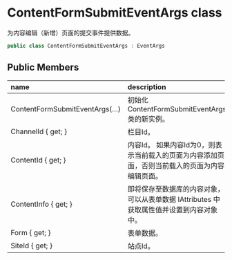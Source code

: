 # ContentFormSubmitEventArgs class

为内容编辑（新增）页面的提交事件提供数据。

``` c#
public class ContentFormSubmitEventArgs : EventArgs
```

## Public Members

| name | description |
| :----- | :----- |
|ContentFormSubmitEventArgs(…)	|初始化 ContentFormSubmitEventArgs 类的新实例。|
|ChannelId { get; }	|栏目Id。|
|ContentId { get; }	|内容Id。 如果内容Id为0，则表示当前载入的页面为内容添加页面，否则当前载入的页面为内容编辑页面。|
|ContentInfo { get; }	|即将保存至数据库的内容对象，可以从表单数据 IAttributes 中获取属性值并设置到内容对象中。|
|Form { get; }	|表单数据。|
|SiteId { get; }	|站点Id。|

